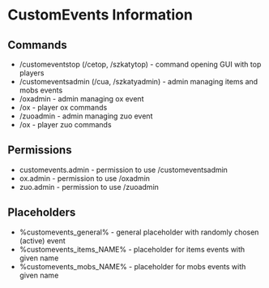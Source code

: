 # CustomEvents Information
## Commands
 - /customeventstop (/cetop, /szkatytop) - command opening GUI with top players
 - /customeventsadmin (/cua, /szkatyadmin) - admin managing items and mobs events
 - /oxadmin - admin managing ox event
 - /ox - player ox commands
 - /zuoadmin - admin managing zuo event
 - /ox - player zuo commands
## Permissions
 - customevents.admin - permission to use /customeventsadmin
 - ox.admin - permission to use /oxadmin
 - zuo.admin - permission to use /zuoadmin
## Placeholders
 - %customevents_general% - general placeholder with randomly chosen (active) event
 - %customevents_items_NAME% - placeholder for items events with given name
 - %customevents_mobs_NAME% - placeholder for mobs events with given name